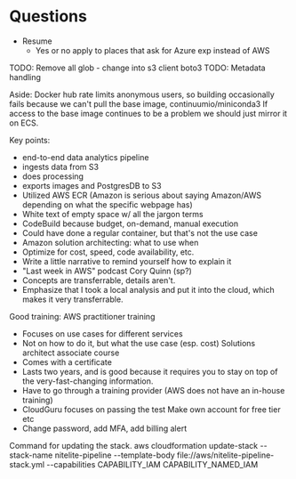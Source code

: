 # Questions

- Resume
    - Yes or no apply to places that ask for Azure exp instead of AWS

TODO: Remove all glob - change into s3 client boto3
TODO: Metadata handling

Aside:
Docker hub rate limits anonymous users, so building occasionally
fails because we can't pull the base image, continuumio/miniconda3
If access to the base image continues to be a problem we should
just mirror it on ECS.

Key points:
- end-to-end data analytics pipeline
- ingests data from S3
- does processing
- exports images and PostgresDB to S3
- Utilized AWS ECR
  (Amazon is serious about saying Amazon/AWS depending on what the specific webpage has)
- White text of empty space w/ all the jargon terms
- CodeBuild because budget, on-demand, manual execution
- Could have done a regular container, but that's not the use case
- Amazon solution architecting: what to use when
- Optimize for cost, speed, code availability, etc.
- Write a little narrative to remind yourself how to explain it
- "Last week in AWS" podcast Cory Quinn (sp?)
- Concepts are transferrable, details aren't.
- Emphasize that I took a local analysis and put it into the cloud, which makes it very transferrable.

Good training:
AWS practitioner training
- Focuses on use cases for different services
- Not on how to do it, but what the use case (esp. cost) 
Solutions architect associate course
- Comes with a certificate
- Lasts two years, and is good because it requires you to stay on top of the very-fast-changing information.
- Have to go through a training provider (AWS does not have an in-house training)
- CloudGuru focuses on passing the test
Make own account for free tier etc
- Change password, add MFA, add billing alert

Command for updating the stack.
aws cloudformation update-stack --stack-name nitelite-pipeline --template-body file://aws/nitelite-pipeline-stack.yml --capabilities CAPABILITY_IAM CAPABILITY_NAMED_IAM